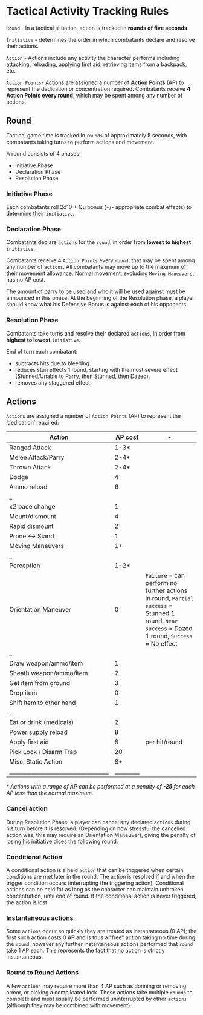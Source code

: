 # Tactical Activity Tracking Rules

`Round` - In a tactical situation, action is tracked in **rounds of five seconds**.

`Initiative` - determines the order in which combatants declare and resolve their actions.

`Action` - Actions include any activity the character performs including attacking, reloading, applying first aid, retrieving items from a backpack, etc.

`Action Points`- Actions are assigned a number of **Action Points** (AP) to represent the dedication or concentration required. Combatants receive **4 Action Points every round**, which may be spent among any number of actions.

## Round
Tactical game time is tracked in `rounds` of approximately 5 seconds, with combatants taking turns to perform actions and movement.

A round consists of 4 phases:
- Initiative Phase
- Declaration Phase
- Resolution Phase

### Initiative Phase
Each combatants roll 2d10 + Qu bonus (+/- appropriate combat effects) to determine their `initiative`.

### Declaration Phase
Combatants declare `actions` for the `round`, in order from __lowest to highest__ `initiative`.

Combatants receive 4 `Action Points` every `round`, that may be spent among any number of `actions`.
All combatants may move up to the maximum of their movement allowance. Normal movement, excluding `Moving Maneuvers`, has no AP cost.

The amount of parry to be used and who it will be used against must be announced in this phase. At the beginning of the Resolution phase, a player should know what his Defensive Bonus is against each of his opponents.

### Resolution Phase
Combatants take turns and resolve their declared `actions`, in order from __highest to lowest__ `initiative`.

End of turn each combatant:
- subtracts hits due to bleeding.
- reduces stun effects 1 round, starting with the most severe effect (Stunned/Unable to Parry, then Stunned, then Dazed).
- removes any staggered effect.

## Actions
`Actions` are assigned a number of `Action Points` (AP) to represent the ‘dedication’ required:

| Action | AP cost | - |
| --- | --- | --- |
Ranged Attack | 1-3* |
Melee Attack/Parry | 2-4* |
Thrown Attack | 2-4* |
Dodge | 4 |
Ammo reload | 6 |
_ | |
x2 pace change | 1 |
Mount/dismount | 4 |
Rapid dismount | 2 |
Prone <-> Stand | 1 |
Moving Maneuvers | 1+ |
_ | |
Perception | 1-2* |
Orientation Maneuver | 0 | `Failure` = can perform no further actions in round, `Partial success` = Stunned 1 round, `Near success` = Dazed 1 round, `Success` = No effect
_ | |
Draw weapon/ammo/item | 1 |
Sheath weapon/ammo/item | 2 |
Get item from ground | 3 |
Drop item | 0 |
Shift item to other hand | 1 |
_ | |
Eat or drink (medicals) | 2 |
Power supply reload | 8 |
Apply first aid | 8 | per hit/round
Pick Lock / Disarm Trap | 20 |
Misc. Static Action | 8+ |
____________________________________ | _________ |

_* Actions with a range of AP can be performed at a penalty of __-25__ for each AP less than the normal maximum._

### Cancel action
During Resolution Phase, a player can cancel any declared `actions` during his turn before it is resolved. (Depending on how stressful the cancelled action was, this may require an Orientation Maneuver), giving the penalty of losing his initiative dices the following round.

### Conditional Action
A conditional action is a held `action` that can be triggered when certain conditions are met later in the round. The action is resolved if and when the trigger condition occurs (interrupting the triggering action).
Conditional actions can be held for as long as the character can maintain unbroken concentration, until end of round. If the conditional action is never triggered, the action is lost.

### Instantaneous actions
Some `actions` occur so quickly they are treated as instantaneous (0 AP); the first such action costs 0 AP and is thus a "free" action taking no time during the `round`, however any further instantaneous actions performed that `round` take 1 AP each. This represents the fact that no action is strictly instantaneous.

### Round to Round Actions
A few `actions` may require more than 4 AP such as donning or removing armor, or picking a complicated lock. These actions take multiple `rounds` to complete and must usually be performed uninterrupted by other `actions` (although they may be combined with movement).
